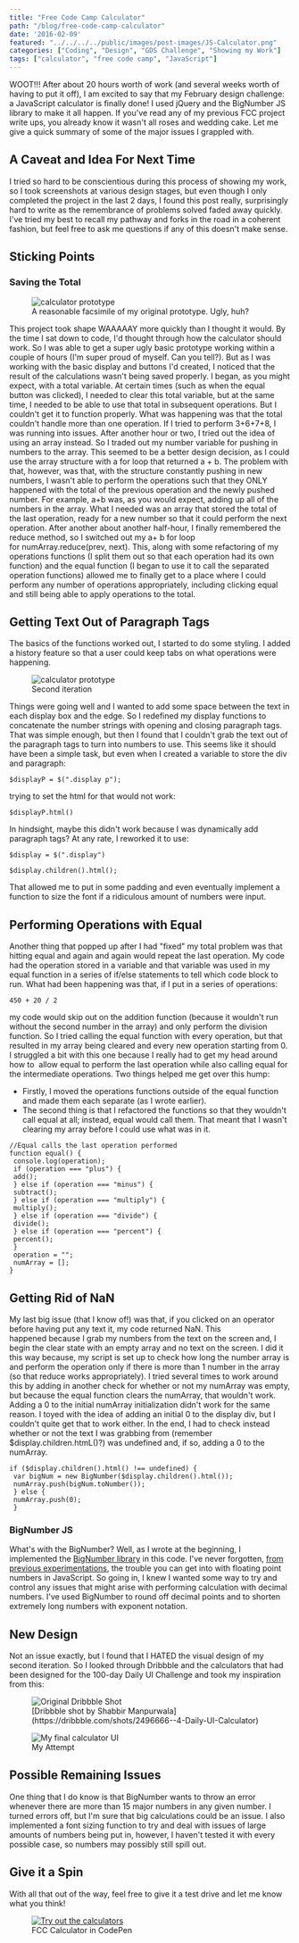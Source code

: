 ```yaml
---
title: "Free Code Camp Calculator"
path: "/blog/free-code-camp-calculator"
date: '2016-02-09'
featured: "../../../../public/images/post-images/JS-Calculator.png"
categories: ["Coding", "Design", "GDS Challenge", "Showing my Work"]
tags: ["calculator", "free code camp", "JavaScript"]
---
```


WOOT!!! After about 20 hours worth of work (and several weeks worth of having to put it off), I am excited to say that my February design challenge: a JavaScript calculator is finally done! I used jQuery and the BigNumber JS library to make it all happen. If you've read any of my previous FCC project write ups, you already know it wasn't all roses and wedding cake. Let me give a quick summary of some of the major issues I grappled with.

## A Caveat and Idea For Next Time

I tried so hard to be conscientious during this process of showing my work, so I took screenshots at various design stages, but even though I only completed the project in the last 2 days, I found this post really, surprisingly hard to write as the remembrance of problems solved faded away quickly. I've tried my best to recall my pathway and forks in the road in a coherent fashion, but feel free to ask me questions if any of this doesn't make sense.

## Sticking Points

### Saving the Total

<figure>
  <img src="../../../../public/images/post-images/Screen-Shot-2016-02-02-at-4.54.25-PM.png" alt="calculator prototype" />
  <figcaption>A reasonable facsimile of my original prototype. Ugly, huh?</figcaption>
</figure>

This project took shape WAAAAAY more quickly than I thought it would. By the time I sat down to code, I'd thought through how the calculator should work. So I was able to get a super ugly basic prototype working within a couple of hours (I'm super proud of myself. Can you tell?). But as I was working with the basic display and buttons I'd created, I noticed that the result of the calculations wasn't being saved properly. I began, as you might expect, with a total variable. At certain times (such as when the equal button was clicked), I needed to clear this total variable, but at the same time, I needed to be able to use that total in subsequent operations. But I couldn't get it to function properly. What was happening was that the total couldn't handle more than one operation. If I tried to perform 3+6+7+8, I was running into issues. After another hour or two, I tried out the idea of using an array instead. So I traded out my number variable for pushing in numbers to the array. This seemed to be a better design decision, as I could use the array structure with a for loop that returned a + b. The problem with that, however, was that, with the structure constantly pushing in new numbers, I wasn't able to perform the operations such that they ONLY happened with the total of the previous operation and the newly pushed number. For example, a+b was, as you would expect, adding up all of the numbers in the array. What I needed was an array that stored the total of the last operation, ready for a new number so that it could perform the next operation. After another about another half-hour, I finally remembered the reduce method, so I switched out my a+ b for loop for numArray.reduce(prev, next). This, along with some refactoring of my operations functions (I split them out so that each operation had its own function) and the equal function (I began to use it to call the separated operation functions) allowed me to finally get to a place where I could perform any number of operations appropriately, including clicking equal and still being able to apply operations to the total.

## Getting Text Out of Paragraph Tags

The basics of the functions worked out, I started to do some styling. I added a history feature so that a user could keep tabs on what operations were happening.

<figure>
  <img src="../../../../public/images/post-images/Screen-Shot-2016-01-31-at-9.31.28-PM.png" alt="calculator prototype" />
  <figcaption>Second iteration</figcaption>
</figure>

Things were going well and I wanted to add some space between the text in each display box and the edge. So I redefined my display functions to concatenate the number strings with opening and closing paragraph tags.   That was simple enough, but then I found that I couldn't grab the text out of the paragraph tags to turn into numbers to use. This seems like it should have been a simple task, but even when I created a variable to store the div and paragraph:

```
$displayP = $(".display p");
```

trying to set the html for that would not work:

```
$displayP.html()
```

In hindsight, maybe this didn't work because I was dynamically add paragraph tags? At any rate, I reworked it to use:

```
$display = $(".display")
```
```
$display.children().html();
```

That allowed me to put in some padding and even eventually implement a function to size the font if a ridiculous amount of numbers were input.

## Performing Operations with Equal

Another thing that popped up after I had "fixed" my total problem was that hitting equal and again and again would repeat the last operation. My code had the operation stored in a variable and that variable was used in my equal function in a series of if/else statements to tell which code block to run. What had been happening was that, if I put in a series of operations:

```
450 + 20 / 2
```

my code would skip out on the addition function (because it wouldn't run without the second number in the array) and only perform the division function. So I tried calling the equal function with every operation, but that resulted in my array being cleared and every new operation starting from 0. I struggled a bit with this one because I really had to get my head around how to  allow equal to perform the last operation while also calling equal for the intermediate operations. Two things helped me get over this hump:

*   Firstly, I moved the operations functions outside of the equal function and made them each separate (as I wrote earlier).
*   The second thing is that I refactored the functions so that they wouldn't call equal at all; instead, equal would call them. That meant that I wasn't clearing my array before I could use what was in it.

```
//Equal calls the last operation performed
function equal() {
 console.log(operation);
 if (operation === "plus") {
 add();
 } else if (operation === "minus") {
 subtract();
 } else if (operation === "multiply") {
 multiply();
 } else if (operation === "divide") {
 divide();
 } else if (operation === "percent") {
 percent();
 }
 operation = "";
 numArray = [];
}
```

## Getting Rid of NaN

My last big issue (that I know of!) was that, if you clicked on an operator before having put any text it, my code returned NaN. This happened because I grab my numbers from the text on the screen and, I begin the clear state with an empty array and no text on the screen. I did it this way because, my script is set up to check how long the number array is and perform the operation only if there is more than 1 number in the array (so that reduce works appropriately). I tried several times to work around this by adding in another check for whether or not my numArray was empty, but because the equal function clears the numArray, that wouldn't work. Adding a 0 to the initial numArray initialization didn't work for the same reason. I toyed with the idea of adding an initial 0 to the display div, but I couldn't quite get that to work either. In the end, I had to check instead whether or not the text I was grabbing from (remember $display.children.htmL()?) was undefined and, if so, adding a 0 to the numArray.

```
if ($display.children().html() !== undefined) {
 var bigNum = new BigNumber($display.children().html());
 numArray.push(bigNum.toNumber());
 } else {
 numArray.push(0);
 }
```

### BigNumber JS

What's with the BigNumber? Well, as I wrote at the beginning, I implemented the [BigNumber library](https://github.com/MikeMcl/bignumber.js/) in this code. I've never forgotten, [from previous experimentations](http://www.knanthony.com/blog/look-ma-im-learnin-freecodecamp-exact-change-bonfire/), the trouble you can get into with floating point numbers in JavaScript. So going in, I knew I wanted some way to try and control any issues that might arise with performing calculation with decimal numbers. I've used BigNumber to round off decimal points and to shorten extremely long numbers with exponent notation.

## New Design

Not an issue exactly, but I found that I HATED the visual design of my second iteration. So I looked through Dribbble and the calculators that had been designed for the 100-day Daily UI Challenge and took my inspiration from this:

<figure>
  <img src="../../../../public/images/post-images/4-daily-ui.png" alt="Original Dribbble Shot" />
  <figcaption>[Dribbble shot by Shabbir Manpurwala](https://dribbble.com/shots/2496666--4-Daily-UI-Calculator)</figcaption>
</figure>

<figure>
  <img src="../../../../public/images/post-images/Screen-Shot-2016-02-02-at-4.41.12-PM-e1454476381603.png" alt="My final calculator UI" />
  <figcaption>My Attempt</figcaption>
</figure>

## Possible Remaining Issues

One thing that I do know is that BigNumber wants to throw an error whenever there are more than 15 major numbers in any given number. I turned errors off, but I'm sure that big calculations could be an issue. I also implemented a font sizing function to try and deal with issues of large amounts of numbers being put in, however, I haven't tested it with every possible case, so numbers may possibly still spill out.

## Give it a Spin

With all that out of the way, feel free to give it a test drive and let me know what you think!

<figure>
  <a href="http://codepen.io/anthkris/full/vLdgev/" target="blank">
    <img src="../../../../public/images/post-images/Screen-Shot-2016-02-01-at-7.07.33-PM.png" alt="Try out the calculators" />
  </a>
  <figcaption>FCC Calculator in CodePen</figcaption>
</figure>
